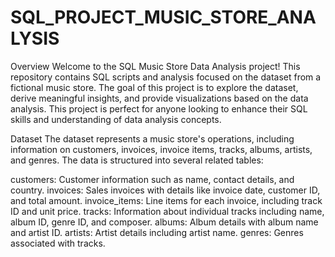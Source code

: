 # SQL_PROJECT_MUSIC_STORE_ANALYSIS
Overview
Welcome to the SQL Music Store Data Analysis project! This repository contains SQL scripts and analysis focused on the dataset from a fictional music store. The goal of this project is to explore the dataset, derive meaningful insights, and provide visualizations based on the data analysis. This project is perfect for anyone looking to enhance their SQL skills and understanding of data analysis concepts.

Dataset
The dataset represents a music store's operations, including information on customers, invoices, invoice items, tracks, albums, artists, and genres. The data is structured into several related tables:

customers: Customer information such as name, contact details, and country.
invoices: Sales invoices with details like invoice date, customer ID, and total amount.
invoice_items: Line items for each invoice, including track ID and unit price.
tracks: Information about individual tracks including name, album ID, genre ID, and composer.
albums: Album details with album name and artist ID.
artists: Artist details including artist name.
genres: Genres associated with tracks.
